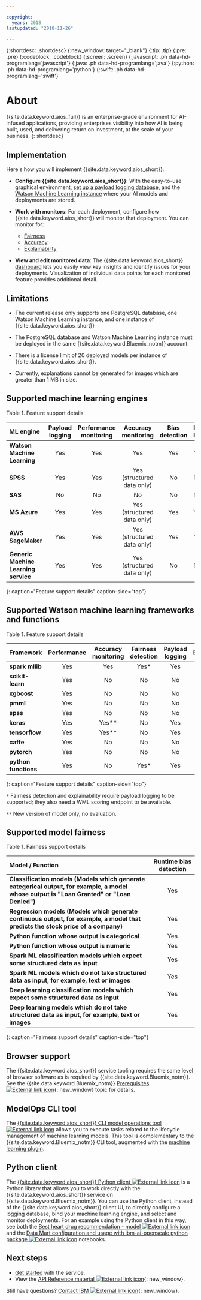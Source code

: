 ```yaml
---

copyright:
  years: 2018
lastupdated: "2018-11-26"

---
```


{:shortdesc: .shortdesc}
{:new_window: target="_blank"}
{:tip: .tip}
{:pre: .pre}
{:codeblock: .codeblock}
{:screen: .screen}
{:javascript: .ph data-hd-programlang='javascript'}
{:java: .ph data-hd-programlang='java'}
{:python: .ph data-hd-programlang='python'}
{:swift: .ph data-hd-programlang='swift'}

# About

{{site.data.keyword.aios_full}} is an enterprise-grade environment for AI-infused applications, providing enterprises visibility into how AI is being built, used, and delivering return on investment, at the scale of your business.
{: shortdesc}

## Implementation

Here's how you will implement {{site.data.keyword.aios_short}}:

- **Configure {{site.data.keyword.aios_short}}**: With the easy-to-use graphical environment, [set up a payload logging database](connect-db.html), and the [Watson Machine Learning instance](connect-wml.html) where your AI models and deployments are stored.

- **Work with monitors**: For each deployment, configure how {{site.data.keyword.aios_short}} will monitor that deployment. You can monitor for:

    - [Fairness](monitor-fairness.html)
    - [Accuracy](monitor-accuracy.html)
    - [Explainability](monitor-explain.html)

- **View and edit monitored data**: The {{site.data.keyword.aios_short}} [dashboard](insight-overview.html) lets you easily view key insights and identify issues for your deployments. Visualization of individual data points for each monitored feature provides additional detail.

## Limitations

- The current release only supports one PostgreSQL database, one Watson Machine Learning instance, and one instance of {{site.data.keyword.aios_short}}

- The PostgreSQL database and Watson Machine Learning instance must be deployed in the same {{site.data.keyword.Bluemix_notm}} account.

- There is a license limit of 20 deployed models per instance of {{site.data.keyword.aios_short}}.

- Currently, explanations cannot be generated for images which are greater than 1 MB in size.

## Supported machine learning engines

Table 1. Feature support details

| ML engine | **Payload logging** | **Performance monitoring** | **Accuracy monitoring** | **Bias detection** | **De-bias** | **Explainability**
|:---|:---:|:---:|:---:|:---:|:---|:---|
| **Watson Machine Learning**  | Yes | Yes | Yes | Yes | Yes | Yes |
| **SPSS**  | Yes | Yes | Yes (structured data only) | No | No | No |
| **SAS**  | No | No | No | No | No | No |
| **MS Azure**  | Yes | Yes | Yes (structured data only) | Yes | Yes | Yes |
| **AWS SageMaker**  | Yes | Yes | Yes (structured data only) | Yes | Yes | Yes |
| **Generic Machine Learning service**  | Yes | Yes | Yes (structured data only) | No | No | No ||
{: caption="Feature support details" caption-side="top"}

## Supported Watson machine learning frameworks and functions

Table 1. Feature support details

| Framework | **Performance** | **Accuracy monitoring** | **Fairness detection** | **Payload logging** | **Explainability**
|:---|:---:|:---:|:---:|:---:|:---:|
| **spark mllib**        | Yes | Yes | Yes* | Yes | Yes* |
| **scikit-learn**       | Yes | No | No | No | No |
| **xgboost**            | Yes | No | No | No | No |
| **pmml**               | Yes | No | No | No | No |
| **spss**               | Yes | No | No | No | No |
| **keras**              | Yes | Yes** | No | Yes | Yes* |
| **tensorflow**         | Yes | Yes** | No | Yes | Yes* |
| **caffe**              | Yes | No | No | No | No |
| **pytorch**            | Yes | No | No | No | No |
| **python functions**   | Yes | No | Yes* | Yes | No ||
{: caption="Feature support details" caption-side="top"}

`*` Fairness detection and explainability require payload logging to be supported; they also need a WML scoring endpoint to be available.

`**` New version of model only, no evaluation.

## Supported model fairness

Table 1. Fairness support details

| Model / Function  | **Runtime bias detection** |
|:---|:---:|
| **Classification models (Models which generate categorical output, for example, a model whose output is "Loan Granted" or "Loan Denied")** | Yes |
| **Regression models (Models which generate continuous output, for example, a model that predicts the stock price of a company)** | Yes |
| **Python function whose output is categorical** | Yes |
| **Python function whose output is numeric** | Yes |
| **Spark ML classification models which expect some structured data as input** | Yes |
| **Spark ML models which do not take structured data as input, for example, text or images** | Yes |
| **Deep learning classification models which expect some structured data as input** | Yes |
| **Deep learning models which do not take structured data as input, for example, text or images** | Yes ||
{: caption="Fairness support details" caption-side="top"}

## Browser support

The {{site.data.keyword.aios_short}} service tooling requires the same level of browser software as is required by {{site.data.keyword.Bluemix_notm}}. See the {{site.data.keyword.Bluemix_notm}} [Prerequisites ![External link icon](../../icons/launch-glyph.svg "External link icon")](https://console.bluemix.net/docs/overview/prereqs.html#browsers){: new_window} topic for details.

## ModelOps CLI tool

The [{{site.data.keyword.aios_short}} CLI model operations tool ![External link icon](../../icons/launch-glyph.svg "External link icon")](https://github.com/IBM-Watson/aiopenscale-modelops-cli) allows you to execute tasks related to the lifecycle management of machine learning models. This tool is complementary to the {{site.data.keyword.Bluemix_notm}} CLI tool, augmented with the [machine learning plugin](https://www.ibm.com/support/knowledgecenter/DSXDOC/analyze-data/ml_dlaas_environment.html).

## Python client

The [{{site.data.keyword.aios_short}} Python client ![External link icon](../../icons/launch-glyph.svg "External link icon")](http://ai-openscale-python-client.mybluemix.net/) is a Python library that allows you to work directly with the {{site.data.keyword.aios_short}} service on {{site.data.keyword.Bluemix_notm}}. You can use the Python client, instead of the {{site.data.keyword.aios_short}} client UI, to directly configure a logging database, bind your machine learning engine, and select and monitor deployments. For an example using the Python client in this way, see both the [Best heart drug recommendation - model ![External link icon](../../icons/launch-glyph.svg "External link icon")](https://github.com/pmservice/ai-openscale-sample-notebooks/blob/master/Best%20heart%20drug%20recommendation%20-%20model.ipynb) and the [Data Mart configuration and usage with ibm-ai-openscale python package ![External link icon](../../icons/launch-glyph.svg "External link icon")](https://github.com/pmservice/ai-openscale-sample-notebooks/blob/master/Data%20Mart%20configuration%20and%20usage.ipynb) notebooks.

## Next steps

- [Get started](getting-started.html) with the service.
- View the [API Reference material ![External link icon](../../icons/launch-glyph.svg "External link icon")](https://console.bluemix.net/apidocs/ai-openscale){: new_window}.

Still have questions? [Contact IBM ![External link icon](../../icons/launch-glyph.svg "External link icon")](https://www.ibm.com/account/reg/us-en/signup?formid=MAIL-watson){: new_window}.
